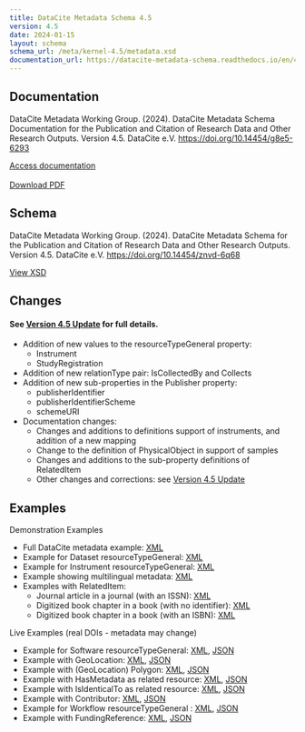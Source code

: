 ```yaml
---
title: DataCite Metadata Schema 4.5
version: 4.5
date: 2024-01-15
layout: schema
schema_url: /meta/kernel-4.5/metadata.xsd
documentation_url: https://datacite-metadata-schema.readthedocs.io/en/4.5/
---
```


## Documentation
DataCite Metadata Working Group. (2024). DataCite Metadata Schema Documentation for the Publication and Citation of Research Data and Other Research Outputs. Version 4.5. DataCite e.V. https://doi.org/10.14454/g8e5-6293

<div class="text-center"><a href="https://datacite-metadata-schema.readthedocs.io/en/4.5/" class="btn">Access documentation</a></div>
<br>
<div class="text-center"><a href="https://datacite-metadata-schema.readthedocs.io/_/downloads/en/4.5/pdf/" class="btn">Download PDF</a></div>

## Schema
DataCite Metadata Working Group. (2024). DataCite Metadata Schema for the Publication and Citation of Research Data and Other Research Outputs. Version 4.5. DataCite e.V. https://doi.org/10.14454/znvd-6q68

<div class="text-center"><a href="metadata.xsd" class="btn">View XSD</a></div>

## Changes

#### See [Version 4.5 Update](https://datacite-metadata-schema.readthedocs.io/en/4.5/introduction/version-update) for full details.


* Addition of new values to the resourceTypeGeneral property: 
   * Instrument
   * StudyRegistration
* Addition of new relationType pair: IsCollectedBy and Collects
* Addition of new sub-properties in the Publisher property:
    * publisherIdentifier
    * publisherIdentifierScheme
    * schemeURI
* Documentation changes:
  * Changes and additions to definitions support of instruments, and addition of a new mapping
  * Change to the definition of PhysicalObject in support of samples
  * Changes and additions to the sub-property definitions of RelatedItem
  * Other changes and corrections: see [Version 4.5 Update](https://datacite-metadata-schema.readthedocs.io/en/4.5/introduction/version-update/#other-changes-and-corrections)


## Examples

Demonstration Examples

* Full DataCite metadata example: [XML](example/datacite-example-full-v4.xml)
* Example for Dataset resourceTypeGeneral: [XML](example/datacite-example-dataset-v4.xml)
* Example for Instrument resourceTypeGeneral: [XML](example/datacite-example-instrument-v4.xml)
* Example showing multilingual metadata: [XML](example/datacite-example-multilingual-v4.xml)
* Examples with RelatedItem:
  * Journal article in a journal (with an ISSN): [XML](example/datacite-example-relateditem1-v4.xml)
  * Digitized book chapter in a book (with no identifier): [XML](example/datacite-example-relateditem2-v4.xml)
  * Digitized book chapter in a book (with an ISBN): [XML](example/datacite-example-relateditem3-v4.xml)

Live Examples (real DOIs - metadata may change)

* Example for Software resourceTypeGeneral: [XML](https://api.datacite.org/dois/application/vnd.datacite.datacite+xml/10.5281/zenodo.7635478), [JSON](https://api.datacite.org/dois/10.5281/zenodo.7635478)
* Example with GeoLocation: [XML](https://api.datacite.org/dois/application/vnd.datacite.datacite+xml/10.1594/PANGAEA.770250), [JSON](https://api.datacite.org/dois/10.1594/PANGAEA.770250)
* Example with (GeoLocation) Polygon: [XML](https://api.datacite.org/dois/application/vnd.datacite.datacite+xml/10.15129/3da7087a-91a3-40be-9a83-7e412156db59), [JSON](https://api.datacite.org/dois/10.15129/3da7087a-91a3-40be-9a83-7e412156db59)
* Example with HasMetadata as related resource: [XML](https://api.datacite.org/application/vnd.datacite.datacite+json/10.26164/leopoldina_10_00390), [JSON](https://api.datacite.org/dois/application/vnd.datacite.datacite+xml/10.26164/leopoldina_10_00390)
* Example with IsIdenticalTo as related resource: [XML](https://api.datacite.org/dois/application/vnd.datacite.datacite+xml/10.5282/oph.2), [JSON](https://api.datacite.org/dois/10.5282/oph.2)
* Example with Contributor: [XML](https://api.datacite.org/dois/application/vnd.datacite.datacite+xml/10.4228/zalf.sy6a-xt12), [JSON](https://api.datacite.org/dois/10.4228/zalf.sy6a-xt12)
* Example for Workflow resourceTypeGeneral : [XML](https://api.datacite.org/dois/application/vnd.datacite.datacite+xml/10.48546/WORKFLOWHUB.WORKFLOW.412.1), [JSON](https://api.datacite.org/dois/10.48546/WORKFLOWHUB.WORKFLOW.412.1)
* Example with FundingReference: [XML](https://api.datacite.org/dois/application/vnd.datacite.datacite+xml/10.5281/zenodo.47394), [JSON](https://api.datacite.org/dois/10.5281/zenodo.47394)

